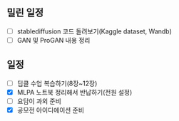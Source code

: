 ## 밀린 일정
- [ ] stablediffusion 코드 돌려보기(Kaggle dataset, Wandb)
- [ ] GAN 및 ProGAN 내용 정리

## 일정
- [ ] 딥클 수업 복습하기(8장~12장)
- [x] MLPA 노트북 정리해서 반납하기(전원 설정)
- [ ] 요담이 과외 준비
- [x] 공모전 아이디에이션 준비
